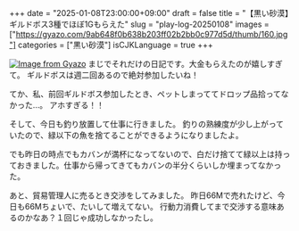 +++
date = "2025-01-08T23:00:00+09:00"
draft = false
title = "【黒い砂漠】ギルドボス3種でほぼ1Gもらえた"
slug = "play-log-20250108"
images = ["https://gyazo.com/9ab648f0b638b203ff02b2bb0c977d5d/thumb/160.jpg"]
categories = ["黒い砂漠"]
isCJKLanguage = true
+++


[![Image from Gyazo](https://i.gyazo.com/9ab648f0b638b203ff02b2bb0c977d5d.jpg)](https://gyazo.com/9ab648f0b638b203ff02b2bb0c977d5d)
まじでそれだけの日記です。大金もらえたのが嬉しすぎて。
ギルドボスは週二回あるので絶対参加したいね！

てか、私、前回ギルドボス参加したとき、ペットしまっててドロップ品拾ってなかった…。
アホすぎる！！



そして、今日も釣り放置して仕事に行きました。
釣りの熟練度が少し上がっていたので、緑以下の魚を捨てることができるようになりましたよ。

でも昨日の時点でもカバンが満杯になってないので、白だけ捨てて緑以上は持っておきました。仕事から帰ってきてもカバンの半分くらいしか埋まってなかった。

あと、貿易管理人に売るとき交渉をしてみました。
昨日66Mで売れたけど、今日も66Mちょいで、たいして増えてない。
行動力消費してまで交渉する意味あるのかなあ？１回じゃ成功しなかったし。